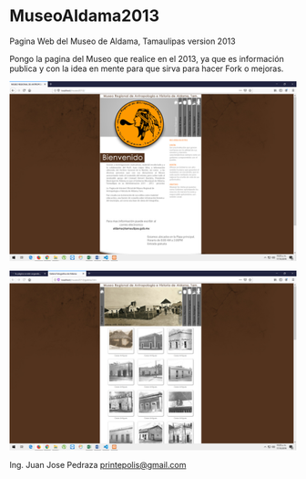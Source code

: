 # MuseoAldama2013
Pagina Web del Museo de Aldama, Tamaulipas version 2013

Pongo la pagina del Museo que realice en el 2013, ya que es información publica y con la idea en mente para que sirva para hacer Fork o mejoras.

![Screenshot](museo.png)

![Screenshot](museo2.png)


Ing. Juan Jose Pedraza
printepolis@gmail.com
